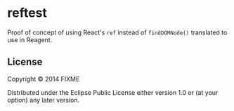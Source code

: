 # reftest

Proof of concept of using React's `ref` instead of `findDOMNode()` translated to use in Reagent.

## License

Copyright © 2014 FIXME

Distributed under the Eclipse Public License either version 1.0 or (at your option) any later version.
